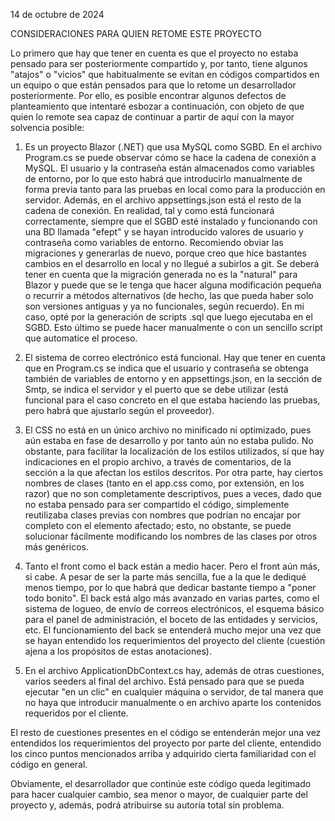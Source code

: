 14 de octubre de 2024

CONSIDERACIONES PARA QUIEN RETOME ESTE PROYECTO

Lo primero que hay que tener en cuenta es que el proyecto no estaba pensado para ser posteriormente compartido y, por tanto, tiene algunos "atajos" o "vicios" que habitualmente se evitan en códigos compartidos en un equipo o que están pensados para que lo retome un desarrollador posteriormente. Por ello, es posible encontrar algunos defectos de planteamiento que intentaré esbozar a continuación, con objeto de que quien lo remote sea capaz de continuar a partir de aquí con la mayor solvencia posible:

1) Es un proyecto Blazor (.NET) que usa MySQL como SGBD. En el archivo Program.cs se puede observar cómo se hace la cadena de conexión a MySQL. El usuario y la contraseña están almacenados como variables de entorno, por lo que esto habrá que introducirlo manualmente de forma previa tanto para las pruebas en local como para la producción en servidor. Además, en el archivo appsettings.json está el resto de la cadena de conexión. En realidad, tal y como está funcionará correctamente, siempre que el SGBD esté instalado y funcionando con una BD llamada "efept" y se hayan introducido valores de usuario y contraseña como variables de entorno. Recomiendo obviar las migraciones y generarlas de nuevo, porque creo que hice bastantes cambios en el desarrollo en local y no llegué a subirlos a git. Se deberá tener en cuenta que la migración generada no es la "natural" para Blazor y puede que se le tenga que hacer alguna modificación pequeña o recurrir a métodos alternativos (de hecho, las que pueda haber solo son versiones antiguas y ya no funcionales, según recuerdo). En mi caso, opté por la generación de scripts .sql que luego ejecutaba en el SGBD. Esto último se puede hacer manualmente o con un sencillo script que automatice el proceso.

2) El sistema de correo electrónico está funcional. Hay que tener en cuenta que en Program.cs se indica que el usuario y contraseña se obtenga también de variables de entorno y en appsettings.json, en la sección de Smtp, se indica el servidor y el puerto que se debe utilizar (está funcional para el caso concreto en el que estaba haciendo las pruebas, pero habrá que ajustarlo según el proveedor).

3) El CSS no está en un único archivo no minificado ni optimizado, pues aún estaba en fase de desarrollo y por tanto aún no estaba pulido. No obstante, para facilitar la localización de los estilos utilizados, sí que hay indicaciones en el propio archivo, a través de comentarios, de la sección a la que afectan los estilos descritos. Por otra parte, hay ciertos nombres de clases (tanto en el app.css como, por extensión, en los razor) que no son completamente descriptivos, pues a veces, dado que no estaba pensado para ser compartido el código, simplemente reutilizaba clases previas con nombres que podrían no encajar por completo con el elemento afectado; esto, no obstante, se puede solucionar fácilmente modificando los nombres de las clases por otros más genéricos.

4) Tanto el front como el back están a medio hacer. Pero el front aún más, si cabe. A pesar de ser la parte más sencilla, fue a la que le dediqué menos tiempo, por lo que habrá que dedicar bastante tiempo a "poner todo bonito". El back está algo más avanzado en varias partes, como el sistema de logueo, de envío de correos electrónicos, el esquema básico para el panel de administración, el boceto de las entidades y servicios, etc. El funcionamiento del back se entenderá mucho mejor una vez que se hayan entendido los requerimientos del proyecto del cliente (cuestión ajena a los propósitos de estas anotaciones).

5) En el archivo ApplicationDbContext.cs hay, además de otras cuestiones, varios seeders al final del archivo. Está pensado para que se pueda ejecutar "en un clic" en cualquier máquina o servidor, de tal manera que no haya que introducir manualmente o en archivo aparte los contenidos requeridos por el cliente.

El resto de cuestiones presentes en el código se entenderán mejor una vez entendidos los requerimientos del proyecto por parte del cliente, entendido los cinco puntos mencionados arriba y adquirido cierta familiaridad con el código en general.

Obviamente, el desarrollador que continúe este código queda legitimado para hacer cualquier cambio, sea menor o mayor, de cualquier parte del proyecto y, además, podrá atribuirse su autoría total sin problema.
